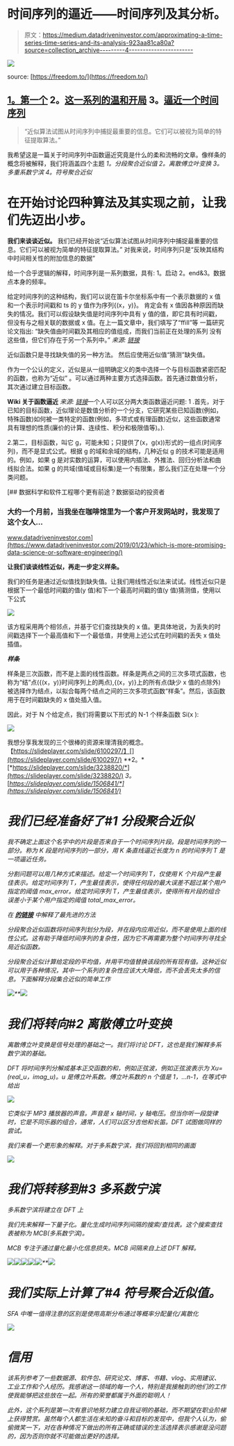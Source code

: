 # 时间序列的逼近——时间序列及其分析。

> 原文：<https://medium.datadriveninvestor.com/approximating-a-time-series-time-series-and-its-analysis-923aa81ca80a?source=collection_archive---------4----------------------->

![](img/6407dd9eaa1aa1471535ca1e967aa8cd.png)

source: [https://freedom.to/](https://freedom.to/)

## [1。第一个](https://medium.com/@venali/the-first-one-lets-define-the-time-series-and-its-analysis-c81abf1e7308) 2。[这一系列的温和开局](https://medium.com/@venali/a-gentle-start-in-this-series-time-series-and-its-analysis-bb0a67503d6e) 3。[逼近一个时间序列](https://medium.com/@venali/approximating-a-time-series-time-series-and-its-analysis-923aa81ca80a)

> “近似算法试图从时间序列中捕捉最重要的信息。它们可以被视为简单的特征提取算法。”

我希望这是一篇关于时间序列中函数逼近究竟是什么的柔和流畅的文章。像样条的概念将被解释，我们将涵盖四个主题
*1。分段聚合近似值
2。离散傅立叶变换
3。多重系数宁滨
4。符号聚合近似*

# **在开始讨论四种算法及其实现之前，让我们先迈出小步。**

**我们来谈谈近似。**
我们已经开始说“近似算法试图从时间序列中捕捉最重要的信息。它们可以被视为简单的特征提取算法。”
对我来说，时间序列只是“反映其结构中时间相关性的附加信息的数据”

给一个合乎逻辑的解释，时间序列是一系列数据，具有:
1。启动
2。end&3。数据点本身的频率。

给定时间序列的这种结构，我们可以说在笛卡尔坐标系中有一个表示数据的 x 值和一个表示时间戳和 ts 的 y 值作为序列{(x，y)}。
肯定会有 x 值因各种原因而缺失的情况。我们可以假设缺失值是时间序列中具有 y 值的值，即它具有时间戳，但没有与之相关联的数据或 x 值。在上一篇文章中，我们填写了“ffill”等
一篇研究论文指出:
“缺失值由时间戳及其相应的值组成，而我们当前正在处理的系列
没有这些值，但它们存在于另一个系列中。”
*来源:* [*链接*](https://www.ifi.uzh.ch/dam/jcr:ffffffff-96c1-007c-0000-000047f93f25/ReportNagaroor.pdf)

近似函数只是寻找缺失值的另一种方法。
然后应使用近似值“猜测”缺失值。

作为一个公认的定义，近似是从一组明确定义的类中选择一个与目标函数紧密匹配的函数，也称为“近似”
。可以通过两种主要方式选择函数。首先通过数值分析，其次通过建立目标函数。

**Wiki 关于函数逼近**
*来源:* [*链接*](https://en.wikipedia.org/wiki/Time_series#Function_approximation)一个人可以区分两大类函数逼近问题:
1 .首先，对于已知的目标函数，近似理论是数值分析的一个分支，它研究某些已知函数(例如，特殊函数)如何被一类特定的函数(例如，多项式或有理函数)近似，这些函数通常具有理想的性质(廉价的计算、连续性、积分和极限值等)。).

2.第二，目标函数，叫它 g，可能未知；只提供了(x，g(x))形式的一组点(时间序列)，而不是显式公式。根据 g 的域和余域的结构，几种近似 g 的技术可能是适用的。例如，如果 g 是对实数的运算，可以使用内插法、外推法、回归分析法和曲线拟合法。如果 g 的共域(值域或目标集)是一个有限集，那么我们正在处理一个分类问题。

[](https://www.datadriveninvestor.com/2019/01/23/which-is-more-promising-data-science-or-software-engineering/) [## 数据科学和软件工程哪个更有前途？数据驱动的投资者

### 大约一个月前，当我坐在咖啡馆里为一个客户开发网站时，我发现了这个女人…

www.datadriveninvestor.com](https://www.datadriveninvestor.com/2019/01/23/which-is-more-promising-data-science-or-software-engineering/) 

**让我们谈谈线性近似，再走一步定义样条。**

我们的任务是通过近似值找到缺失值。让我们用线性近似法来试试。线性近似只是根据下一个最低时间戳的值(y 值)和下一个最高时间戳的值(y 值)猜测值，使用以下公式

![](img/4720de20b4f8ad1fb631e45de4c5f4f4.png)

该方程采用两个相邻点，并基于它们查找缺失的 x 值。更具体地说，为丢失的时间戳选择下一个最高值和下一个最低值，并使用上述公式在时间戳的丢失 x 值处插值。

***样条***

样条是三次函数，而不是上面的线性函数。样条是两点之间的三次多项式函数，也称为“结”点({(x，y)}时间序列上的两点),{(x，y)}上的所有点(缺少 x 值的点除外)被选择作为结点，以拟合每两个结点之间的三次多项式函数“样条”。然后，该函数用于在时间戳缺失的 x 值处插入值。

因此，对于 N 个给定点，我们将需要以下形式的 N-1 个样条函数 Si(x ):

![](img/72282f252b5cdcd008ec1afa84100a51.png)

我想分享我发现的三个很棒的资源来理清我的概念。【https://slideplayer.com/slide/6100297/】[](https://slideplayer.com/slide/6100297/) **2。*[*https://slideplayer.com/slide/3238820/*](https://slideplayer.com/slide/3238820/) *3。*[*https://slideplayer.com/slide/1506841/*](https://slideplayer.com/slide/1506841/)*

# *我们已经准备好了#1 分段聚合近似*

*我不确定上面这个名字中的片段是否来自于一个时间序列片段。段是时间序列的一部分。称为 K 段是时间序列的一部分，用 K 条直线逼近长度为 n 的时间序列 T 是一项逼近任务。*

*分割问题可以用几种方式来描述。给定一个时间序列 T，仅使用 K 个片段产生最佳表示。给定时间序列 T，产生最佳表示，使得任何段的最大误差不超过某个用户指定的阈值 max_error。给定时间序列 T，产生最佳表示，使得所有片段的组合误差小于某个用户指定的阈值 total_max_error。*

*在 [***的链接***](http://citeseerx.ist.psu.edu/viewdoc/download?doi=10.1.1.23.6570&rep=rep1&type=pdf) 中解释了最先进的方法*

*分段聚合近似函数将时间序列划分为段，并在段内应用近似，而不是使用上面的线性公式。这有助于降低时间序列的复杂性，因为它不再需要为整个时间序列寻找全局近似函数。*

*分段聚合近似计算给定段的平均值，并用平均值替换该段的所有现有值。这种近似可以用于各种情况，其中一个系列的复杂性应该大大降低，而不会丢失太多的信息。下面解释分段集合近似的简单工作*

*![](img/f12d3661920b16d526b6f312bf918d53.png)**![](img/1302b025555b731acc56a0c540497d11.png)*

# *我们将转向#2 离散傅立叶变换*

*离散傅立叶变换是信号处理的基础之一。我们将讨论 DFT，这也是我们解释多系数宁滨的基础。*

*DFT 将时间序列分解成基本正交函数的和，例如正弦波，例如正弦波表示为 Xu=(real_u，imag_u)。u 是傅立叶系数。傅立叶系数的 n 个值是 1，…n-1，在等式中给出*

*![](img/05dd7cfff5a1a9e126023d799cf899a5.png)*

*它类似于 MP3 播放器的声音。声音是 x 轴时间，y 轴电压。但当你听一段旋律时，它是不同乐器的组合，通常，人们可以区分吉他和长笛。DFT 试图做同样的尝试。*

*我们来看一个更形象的解释。对于多系数宁滨，我们将回到相同的画面*

*![](img/9d876ae78ac80bd0f86257be920f3b2b.png)*

# *我们将转移到#3 多系数宁滨*

*多系数宁滨将建立在 DFT 上*

*我们先来解释一下量子化。量化生成时间序列间隔的搜索/查找表。这个搜索查找表被称为 MCB(多系数宁滨)。*

*MCB 专注于通过量化最小化信息损失。MCB 间隔来自上述 DFT 解释。*

*![](img/9d876ae78ac80bd0f86257be920f3b2b.png)**![](img/680c0207af7de21dcfcf0ae18e7d0a89.png)**![](img/680c0207af7de21dcfcf0ae18e7d0a89.png)**![](img/cb2b377873a3d9aa886d96fcea6ad864.png)**![](img/5f13ce340f7e59c4c849607b06800cc2.png)**![](img/c7fbc26c5499c42f230ec0f70e74d06a.png)*

# *我们实际上计算了#4 符号聚合近似值。*

*SFA 中唯一值得注意的区别是使用高斯分布通过等概率分配量化/离散化*

*![](img/d8977ea771e5f729085758122726a457.png)*

# *信用*

*该系列参考了一些数据源、软件包、研究论文、博客、书籍、vlog、实用建议、工业工作和个人经历。我感谢这一领域的每一个人，特别是我接触到的他们的工作使我能够把这些放在一起。所有的荣誉都属于外面的聪明人！*

*此外，这个系列是第一次有意识地努力建立自我证明的基础，而不期望在职业阶梯上获得赞赏。虽然每个人都生活在未知的奋斗和目标的发现中，但我个人认为，偷偷微笑一下，对在各种情况下做出的所有正确或错误的生活选择表示感谢是没问题的，因为否则你就不可能做出更好的选择。*